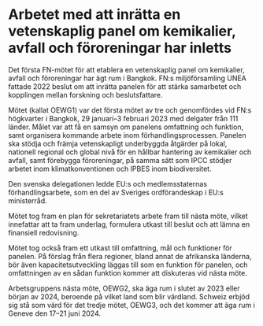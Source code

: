 # Arbetet med att inrätta en vetenskaplig panel om kemikalier, avfall och föroreningar har inletts

Det första FN-mötet för att etablera en vetenskaplig panel om kemikalier, avfall och föroreningar har ägt rum i Bangkok. FN:s miljöförsamling UNEA fattade 2022 beslut om att inrätta panelen för att stärka samarbetet och kopplingen mellan forskning och beslutsfattare.

Mötet (kallat OEWG1) var det första mötet av tre och genomfördes vid FN:s högkvarter i Bangkok, 29 januari–3 februari 2023 med delgater från 111 länder. Målet var att få en samsyn om panelens omfattning och funktion, samt organisera kommande arbete inom förhandlingsprocessen. Panelen ska stödja och främja vetenskapligt underbyggda åtgärder på lokal, nationell regional och global nivå för en hållbar hantering av kemikalier och avfall, samt förebygga föroreningar, på samma sätt som IPCC stödjer arbetet inom klimatkonventionen och IPBES inom biodiversitet.

Den svenska delegationen ledde EU:s och medlemsstaternas förhandlingsarbete, som en del av Sveriges ordförandeskap i EU:s ministerråd.

Mötet tog fram en plan för sekretariatets arbete fram till nästa möte, vilket innefattar att ta fram underlag, formulera utkast till beslut och att lämna en finansiell redovisning.

Mötet tog också fram ett utkast till omfattning, mål och funktioner för panelen. På förslag från flera regioner, bland annat de afrikanska länderna, bör även kapacitetsutveckling läggas till som en funktion för panelen, och omfattningen av en sådan funktion kommer att diskuteras vid nästa möte.

Arbetsgruppens nästa möte, OEWG2, ska äga rum i slutet av 2023 eller början av 2024, beroende på vilket land som blir värdland. Schweiz erbjöd sig stå som värd för det tredje mötet, OEWG3, och det kommer att äga rum i Geneve den 17–21 juni 2024.
